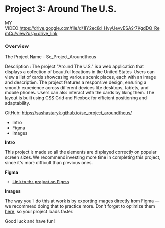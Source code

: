 # Project 3: Around The U.S.

MY VIDEO:https://drive.google.com/file/d/1IY2ec8d_HvyUevvESASr7KgdDQ_RemCu/view?usp=drive_link

### Overview

The Project Name - Se_Project_Aroundtheus

Description : The project "Around The U.S." is a web application that displays a collection of beautiful locations in the United States. Users can view a list of cards showcasing various scenic places, each with an image and description. The project features a responsive design, ensuring a smooth experience across different devices like desktops, tablets, and mobile phones. Users can also interact with the cards by liking them. The layout is built using CSS Grid and Flexbox for efficient positioning and adaptability.

GitHub: https://sashastaryk.github.io/se_project_aroundtheus/

- Intro
- Figma
- Images

**Intro**

This project is made so all the elements are displayed correctly on popular screen sizes. We recommend investing more time in completing this project, since it's more difficult than previous ones.

**Figma**

- [Link to the project on Figma](https://www.figma.com/file/ii4xxsJ0ghevUOcssTlHZv/Sprint-3%3A-Around-the-US?node-id=0%3A1)

**Images**

The way you'll do this at work is by exporting images directly from Figma — we recommend doing that to practice more. Don't forget to optimize them [here](https://tinypng.com/), so your project loads faster.

Good luck and have fun!
